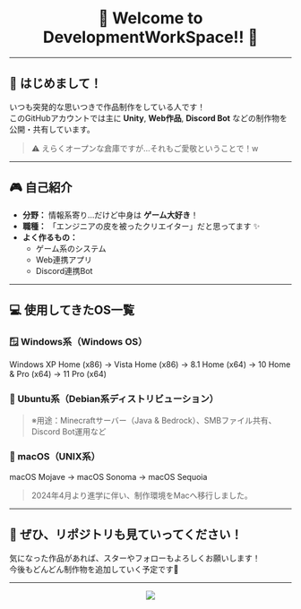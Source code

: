 <h1 align="center">🎉 Welcome to DevelopmentWorkSpace!! 🎉</h1>

---

## 👋 はじめまして！
いつも突発的な思いつきで作品制作をしている人です！<br>
このGitHubアカウントでは主に **Unity**, **Web作品**, **Discord Bot** などの制作物を公開・共有しています。  
> ⚠️ えらくオープンな倉庫ですが…それもご愛敬ということで！w

---

## 🎮 自己紹介

- **分野：** 情報系寄り…だけど中身は **ゲーム大好き**！
- **職種：** 「エンジニアの皮を被ったクリエイター」だと思ってます ✨
- **よく作るもの：**
  - ゲーム系のシステム
  - Web連携アプリ
  - Discord連携Bot

---

## 💻 使用してきたOS一覧

### 🪟 Windows系（Windows OS）
Windows XP Home (x86) → Vista Home (x86) → 8.1 Home (x64)
→ 10 Home & Pro (x64) → 11 Pro (x64)
### 🐧 Ubuntu系（Debian系ディストリビューション）
> ※用途：Minecraftサーバー（Java & Bedrock）、SMBファイル共有、Discord Bot運用など
### 🍎 macOS（UNIX系）
macOS Mojave → macOS Sonoma → macOS Sequoia
> 2024年4月より進学に伴い、制作環境をMacへ移行しました。

---

## 🚀 ぜひ、リポジトリも見ていってください！

気になった作品があれば、スターやフォローもよろしくお願いします！  
今後もどんどん制作物を追加していく予定です💪

---

<p align="center">
  <img src="https://capsule-render.vercel.app/api?type=waving&color=gradient&height=120&section=footer"/>
</p>
